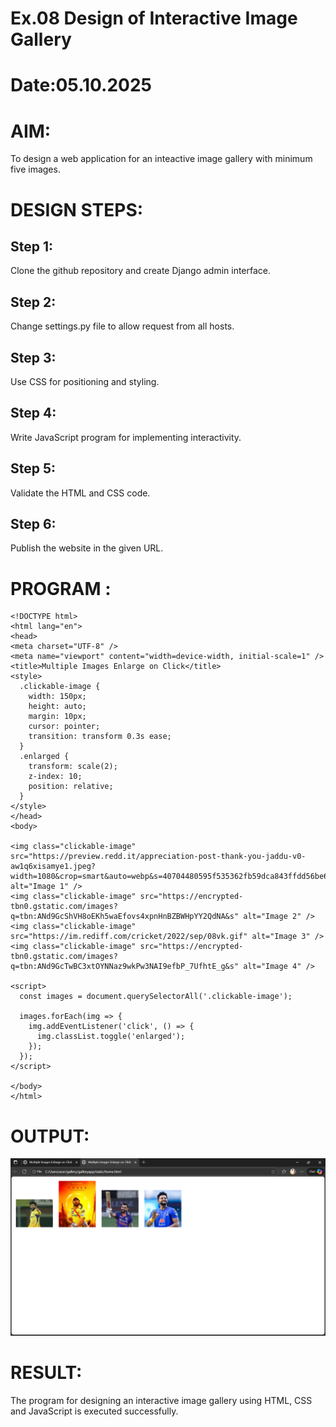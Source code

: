 # Ex.08 Design of Interactive Image Gallery
# Date:05.10.2025
# AIM:
To design a web application for an inteactive image gallery with minimum five images.

# DESIGN STEPS:
## Step 1:
Clone the github repository and create Django admin interface.

## Step 2:
Change settings.py file to allow request from all hosts.

## Step 3:
Use CSS for positioning and styling.

## Step 4:
Write JavaScript program for implementing interactivity.

## Step 5:
Validate the HTML and CSS code.

## Step 6:
Publish the website in the given URL.

# PROGRAM :
```
<!DOCTYPE html>
<html lang="en">
<head>
<meta charset="UTF-8" />
<meta name="viewport" content="width=device-width, initial-scale=1" />
<title>Multiple Images Enlarge on Click</title>
<style>
  .clickable-image {
    width: 150px;
    height: auto;
    margin: 10px;
    cursor: pointer;
    transition: transform 0.3s ease;
  }
  .enlarged {
    transform: scale(2);
    z-index: 10;
    position: relative;
  }
</style>
</head>
<body>

<img class="clickable-image" src="https://preview.redd.it/appreciation-post-thank-you-jaddu-v0-aw1q6xisamye1.jpeg?width=1080&crop=smart&auto=webp&s=40704480595f535362fb59dca843ffdd56be67d1" alt="Image 1" />
<img class="clickable-image" src="https://encrypted-tbn0.gstatic.com/images?q=tbn:ANd9GcShVH8oEKh5waEfovs4xpnHnBZBWHpYY2QdNA&s" alt="Image 2" />
<img class="clickable-image" src="https://im.rediff.com/cricket/2022/sep/08vk.gif" alt="Image 3" />
<img class="clickable-image" src="https://encrypted-tbn0.gstatic.com/images?q=tbn:ANd9GcTwBC3xtOYNNaz9wkPw3NAI9efbP_7UfhtE_g&s" alt="Image 4" />

<script>
  const images = document.querySelectorAll('.clickable-image');

  images.forEach(img => {
    img.addEventListener('click', () => {
      img.classList.toggle('enlarged');
    });
  });
</script>

</body>
</html>
```
# OUTPUT:
![alt text](<Screenshot (20).png>)

# RESULT:
The program for designing an interactive image gallery using HTML, CSS and JavaScript is executed successfully.
